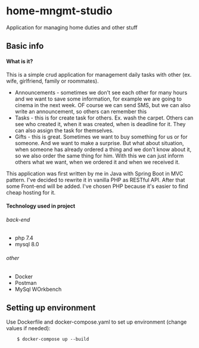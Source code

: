 # home-mngmt-studio
Application for managing home duties and other stuff

<h2>Basic info</h2>
<h4>What is it?</h4>
<p>
  This is a simple crud application for management daily tasks with other (ex. wife, girlfriend, family or roommates).
  <ul>
    <li>Announcements - sometimes we don't see each other for many hours and we want to save some information, for example we are going to cinema in the next week. OF course we can send SMS, but we can also write an announcement, so others can remember this   </li>
    <li>Tasks - this is for create task for others. Ex. wash the carpet. Others can see who created it, when it was created, when is deadline for it. They can also assign the task for themselves.</li>
    <li>Gifts - this is great. Sometimes we want to buy something for us or for someone. And we want to make a surprise. But what about situation, when someone has already ordered a thing and we don't know about it, so we also order the same thing for him. With this we can just inform others what we want, when we ordered it and when we received it. </li>
  </ul>
</p>
<p>
  This application was first written by me in Java with Spring Boot in MVC pattern. I've decided to rewrite it in vanilla PHP as RESTful API. After that some Front-end will be added. I've chosen PHP because it's easier to find cheap hosting for it.
</p>
<h4>Technology used in project</h4>
<h6>back-end</h6>
<ul>
  <li>php 7.4</li>
  <li>mysql 8.0</li>
</ul>
<h6>other</h6>
<ul>
  <li>Docker</li>
  <li>Postman</li>
  <li>MySql WOrkbench</li>
</ul>
<h2>Setting up environment</h2>
<p> Use Dockerfile and docker-compose.yaml to set up environment (change values if needed):
  <br /><code>
    $ docker-compose up --build
  </code>
</p>
